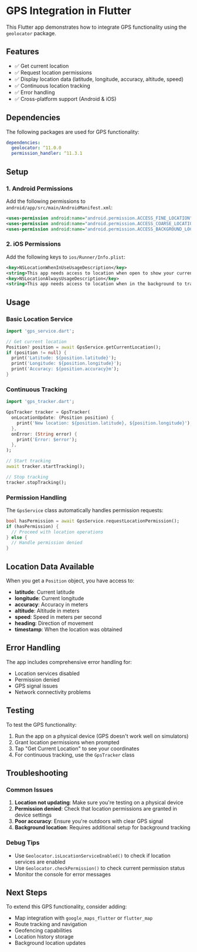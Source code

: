 # GPS Integration in Flutter

This Flutter app demonstrates how to integrate GPS functionality using the `geolocator` package.

## Features

- ✅ Get current location
- ✅ Request location permissions
- ✅ Display location data (latitude, longitude, accuracy, altitude, speed)
- ✅ Continuous location tracking
- ✅ Error handling
- ✅ Cross-platform support (Android & iOS)

## Dependencies

The following packages are used for GPS functionality:

```yaml
dependencies:
  geolocator: ^11.0.0
  permission_handler: ^11.3.1
```

## Setup

### 1. Android Permissions

Add the following permissions to `android/app/src/main/AndroidManifest.xml`:

```xml
<uses-permission android:name="android.permission.ACCESS_FINE_LOCATION" />
<uses-permission android:name="android.permission.ACCESS_COARSE_LOCATION" />
<uses-permission android:name="android.permission.ACCESS_BACKGROUND_LOCATION" />
```

### 2. iOS Permissions

Add the following keys to `ios/Runner/Info.plist`:

```xml
<key>NSLocationWhenInUseUsageDescription</key>
<string>This app needs access to location when open to show your current position on the map.</string>
<key>NSLocationAlwaysUsageDescription</key>
<string>This app needs access to location when in the background to track your position.</string>
```

## Usage

### Basic Location Service

```dart
import 'gps_service.dart';

// Get current location
Position? position = await GpsService.getCurrentLocation();
if (position != null) {
  print('Latitude: ${position.latitude}');
  print('Longitude: ${position.longitude}');
  print('Accuracy: ${position.accuracy}m');
}
```

### Continuous Tracking

```dart
import 'gps_tracker.dart';

GpsTracker tracker = GpsTracker(
  onLocationUpdate: (Position position) {
    print('New location: ${position.latitude}, ${position.longitude}');
  },
  onError: (String error) {
    print('Error: $error');
  },
);

// Start tracking
await tracker.startTracking();

// Stop tracking
tracker.stopTracking();
```

### Permission Handling

The `GpsService` class automatically handles permission requests:

```dart
bool hasPermission = await GpsService.requestLocationPermission();
if (hasPermission) {
  // Proceed with location operations
} else {
  // Handle permission denied
}
```

## Location Data Available

When you get a `Position` object, you have access to:

- **latitude**: Current latitude
- **longitude**: Current longitude
- **accuracy**: Accuracy in meters
- **altitude**: Altitude in meters
- **speed**: Speed in meters per second
- **heading**: Direction of movement
- **timestamp**: When the location was obtained

## Error Handling

The app includes comprehensive error handling for:

- Location services disabled
- Permission denied
- GPS signal issues
- Network connectivity problems

## Testing

To test the GPS functionality:

1. Run the app on a physical device (GPS doesn't work well on simulators)
2. Grant location permissions when prompted
3. Tap "Get Current Location" to see your coordinates
4. For continuous tracking, use the `GpsTracker` class

## Troubleshooting

### Common Issues

1. **Location not updating**: Make sure you're testing on a physical device
2. **Permission denied**: Check that location permissions are granted in device settings
3. **Poor accuracy**: Ensure you're outdoors with clear GPS signal
4. **Background location**: Requires additional setup for background tracking

### Debug Tips

- Use `Geolocator.isLocationServiceEnabled()` to check if location services are enabled
- Use `Geolocator.checkPermission()` to check current permission status
- Monitor the console for error messages

## Next Steps

To extend this GPS functionality, consider adding:

- Map integration with `google_maps_flutter` or `flutter_map`
- Route tracking and navigation
- Geofencing capabilities
- Location history storage
- Background location updates

